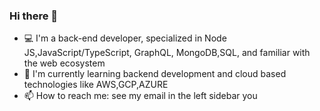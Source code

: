### Hi there 👋

- 💻 I'm a back-end developer, specialized in Node JS,JavaScript/TypeScript, GraphQL, MongoDB,SQL, and familiar with the web ecosystem
- 🌱 I'm currently learning backend development and cloud based technologies like AWS,GCP,AZURE
- 📫 How to reach me: see my email in the left sidebar you
